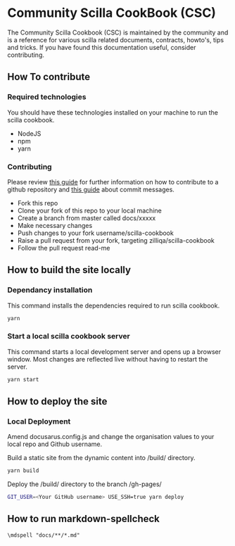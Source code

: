 # Community Scilla CookBook (CSC)

The Community Scilla Cookbook (CSC) is maintained by the community and is a reference for various scilla related documents, contracts, howto's, tips and tricks. If you have found this documentation useful, consider contributing.

## How To contribute

### Required technologies

You should have these technologies installed on your machine to run the scilla cookbook.

* NodeJS
* npm
* yarn

### Contributing

Please review [this guide](https://github.com/firstcontributions/first-contributions) for further information on how to contribute to a github repository and [this guide](https://gist.github.com/joshbuchea/6f47e86d2510bce28f8e7f42ae84c716) about commit messages.

* Fork this repo
* Clone your fork of this repo to your local machine
* Create a branch from master called docs/xxxxx
* Make necessary changes
* Push changes to your fork username/scilla-cookbook
* Raise a pull request from your fork, targeting zilliqa/scilla-cookbook
* Follow the pull request read-me

## How to build the site locally

### Dependancy installation

This command installs the dependencies required to run scilla cookbook.

```bash
yarn
```

### Start a local scilla cookbook server

This command starts a local development server and opens up a browser window. Most changes are reflected live without having to restart the server.

```bash
yarn start
```

## How to deploy the site

### Local Deployment

Amend docusarus.config.js and change the organisation values to your local repo and Github username.

Build a static site from the dynamic content into /build/ directory.

```bash
yarn build
```

Deploy the /build/ directory to the branch /gh-pages/

```bash
GIT_USER=<Your GitHub username> USE_SSH=true yarn deploy
```

## How to run markdown-spellcheck 

<!-- Check markdown spelling mistakes and add exceptions to the dictionary by running -->

```\mdspell "docs/**/*.md"```
